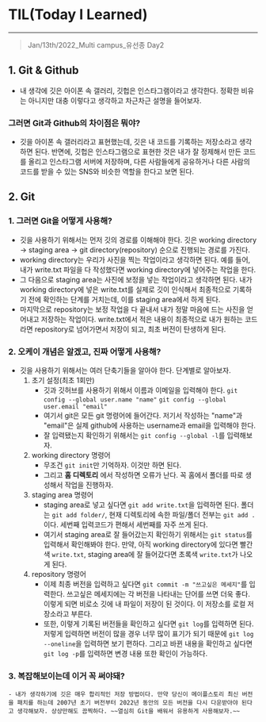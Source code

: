 # TIL(Today I Learned)

___
> Jan/13th/2022_Multi campus_유선종 Day2

## 1. Git & Github
   
 - 내 생각에 깃은 아이폰 속 갤러리, 깃헙은 인스타그램이라고 생각한다. 정확한 비유는 아니지만 대충 이렇다고 생각하고 차근차근 설명을 들어보자.

 ### 그러면 Git과 Github의 차이점은 뭐야?
  - 깃을 아이폰 속 갤러리라고 표현했는데, 깃은 내 코드를 기록하는 저장소라고 생각하면 된다. 반면에, 깃헙은 인스타그램으로 표현한 것은 내가 잘 정제해서 만든 코드를 올리고 인스타그램 서버에 저장하며, 다른 사람들에게 공유하거나 다른 사람의 코드를 받을 수 있는 SNS와 비슷한 역할을 한다고 보면 된다.   

## 2. Git    
  ### 1. 그러면 Git을 어떻게 사용해?   
   -  깃을 사용하기 위해서는 먼저 깃의 경로를 이해해야 한다.    깃은 working directory -> staging area -> git directory(repository) 순으로 진행되는 경로를 가진다.
   -  working directory는 우리가 사진을 찍는 작업이라고 생각하면 된다. 예를 들어, 내가 write.txt 파일을 다 작성했다면 working directory에 넣어주는 작업을 한다.
   -  그 다음으로 staging area는 사진에 보정을 넣는 작업이라고 생각하면 된다. 내가 working directory에 넣은 write.txt를 실제로 깃이 인식해서 최종적으로 기록하기 전에 확인하는 단계를 거치는데, 이를 staging area에서 하게 된다.
   -  마지막으로 repository는 보정 작업을 다 끝내서 내가 정말 마음에 드는 사진을 얻어내고 저장하는 작업이다. write.txt에서 적은 내용이 최종적으로 내가 원하는 코드라면 repository로 넘어가면서 저장이 되고, 최초 버전이 탄생하게 된다.
  
  ### 2. 오케이 개념은 알겠고, 진짜 어떻게 사용해?
   -  깃을 사용하기 위해서는 여러 단축기들을 알아야 한다. 단계별로 알아보자.
         1. 초기 설정(최초 1회만)
            - 깃과 깃허브를 사용하기 위해서 이름과 이메일을 입력해야 한다.   `git config --global user.name "name"`    `git config --global user.email "email"`
            - 여기서 git은 모든 git 명령어에 들어간다. 저기서 작성하는 "name"과 "email"은 실제 github에 사용하는 username과 email을 입력해야 한다.
            - 잘 입력됐는지 확인하기 위해서는 `git config --global -l`를 입력해보자.
         2. working directory 명령어
            - 무조건 `git init`만 기억하자. 이것만 하면 된다.
            - 그리고 __홈 디렉토리__ 에서 작성하면 오류가 난다. 꼭 홈에서 폴더를 따로 생성해서 작업을 진행하자.
         3. staging area 명령어
            - staging area로 넣고 싶다면 `git add write.txt`을 입력하면 된다. 폴더는 `git add folder/`, 현재 디렉토리에 속한 파일/폴더 전부는 `git add .`이다. 세번째 입력코드가 편해서 세번째를 자주 쓰게 된다.
            - 여기서 staging area로 잘 들어갔는지 확인하기 위해서는 `git status`를 입력해서 확인해봐야 한다. 만약, 아직 working directory에 있다면 빨간색 `write.txt`, staging area에 잘 들어갔다면 초록색 `write.txt`가 나오게 된다.
         4. repository 명령어
            - 이제 최종 버전을 입력하고 싶다면 `git commit -m "쓰고싶은 메세지"`를 입력한다. 쓰고싶은 메세지에는 각 버전을 나타내는 단어를 쓰면 더욱 좋다. 이렇게 되면 비로소 깃에 내 파일이 저장이 된 것이다. 이 저장소를 로컬 저장소라고 부른다.
            - 또한, 이렇게 기록된 버전들을 확인하고 싶다면 `git log`를 입력하면 된다. 저렇게 입력하면 버전이 많을 경우 너무 많이 표기가 되기 때문에 `git log --oneline`을 입력하면 보기 편하다. 그리고 바뀐 내용을 확인하고 싶다면 `git log -p`를 입력하면 변경 내용 또한 확인이 가능하다.
  ### 3. 복잡해보이는데 이거 꼭 써야돼?
    - 내가 생각하기에 깃은 매우 합리적인 저장 방법이다. 만약 당신이 메이플스토리 최신 버전을 패치를 하는데 2007년 초기 버전부터 2022년 동안의 모든 버전을 다시 다운받아야 된다고 생각해보자. 상상만해도 끔찍하다. ~~열심히 Git을 배워서 유용하게 사용해보자.~~